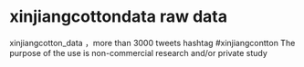 # xinjiangcottondata raw data
xinjiangcotton_data ，more than 3000 tweets hashtag #xinjiangcontton
The purpose of the use is non-commercial research and/or private study
